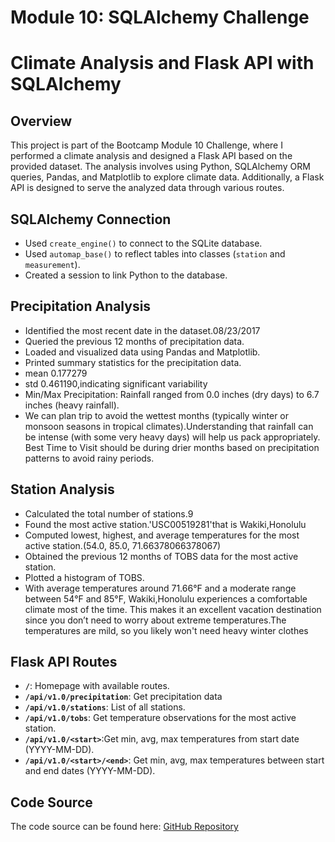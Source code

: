 # Module 10: SQLAlchemy Challenge 

# Climate Analysis and Flask API with SQLAlchemy

## Overview
This project is part of the Bootcamp Module 10 Challenge, where I performed a climate analysis and designed a Flask API based on the provided dataset. The analysis involves using Python, SQLAlchemy ORM queries, Pandas, and Matplotlib to explore climate data. Additionally, a Flask API is designed to serve the analyzed data through various routes.

## SQLAlchemy Connection
- Used `create_engine()` to connect to the SQLite database.
- Used `automap_base()` to reflect tables into classes (`station` and `measurement`).
- Created a session to link Python to the database.

## Precipitation Analysis
- Identified the most recent date in the dataset.08/23/2017
- Queried the previous 12 months of precipitation data.
- Loaded and visualized data using Pandas and Matplotlib.
- Printed summary statistics for the precipitation data.
- mean        0.177279
- std         0.461190,indicating significant variability
- Min/Max Precipitation: Rainfall ranged from 0.0 inches (dry days) to 6.7 inches (heavy rainfall).
- We can plan trip to avoid the wettest months (typically winter or monsoon seasons in tropical climates).Understanding that rainfall can be intense (with some very heavy days) will help us pack appropriately.
  Best Time to Visit should be during drier months based on precipitation patterns to avoid rainy periods.


## Station Analysis
- Calculated the total number of stations.9
- Found the most active station.'USC00519281'that is Wakiki,Honolulu
- Computed lowest, highest, and average temperatures for the most active station.(54.0, 85.0, 71.66378066378067)
- Obtained the previous 12 months of TOBS data for the most active station.
- Plotted a histogram of TOBS.
-  With average temperatures around 71.66°F and a moderate range between 54°F and 85°F, Wakiki,Honolulu experiences a comfortable climate most of the time. This makes it an excellent vacation destination since you don’t need to worry about extreme temperatures.The temperatures are mild, so you likely won't need heavy winter clothes

## Flask API Routes
- **`/`**: Homepage with available routes.
- **`/api/v1.0/precipitation`**: Get precipitation data
- **`/api/v1.0/stations`**: List of all stations.
- **`/api/v1.0/tobs`**: Get temperature observations for the most active station.
- **`/api/v1.0/<start>`**:Get min, avg, max temperatures from start date (YYYY-MM-DD).
- **`/api/v1.0/<start>/<end>`**: Get min, avg, max temperatures between start and end dates (YYYY-MM-DD).

## Code Source
The code source can be found here: [GitHub Repository](https://github.com/nitubola88/sqlalchemy-challenge.git)
